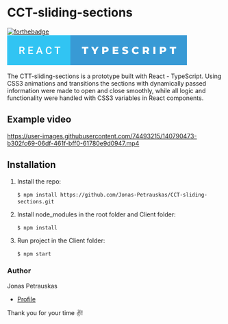 # CCT-sliding-sections

[![forthebadge](https://forthebadge.com/images/badges/built-with-love.svg)](https://forthebadge.com) <img src="assets/react-typescript.svg"/>

The CTT-sliding-sections is a prototype built with React - TypeScript. Using CSS3 animations and transitions the sections with dynamically passed information were made to open and close smoothly, while all logic and functionality were handled with CSS3 variables in React components.

## Example video

https://user-images.githubusercontent.com/74493215/140790473-b302fc69-06df-461f-bff0-61780e9d0947.mp4

## Installation

1. Install the repo:

   ```
   $ npm install https://github.com/Jonas-Petrauskas/CCT-sliding-sections.git
   ```

2. Install node_modules in the root folder and Client folder:

   ```al
   $ npm install
   ```

3. Run project in the Client folder:

   ```al
   $ npm start
   ```

### Author

Jonas Petrauskas

- [Profile](https://github.com/Jonas-Petrauskas)

Thank you for your time :v:!
